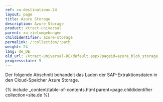```yaml
---
ref: xu-destinations-24
layout: page
title: Azure Storage
description: Azure Storage
product: xtract-universal
parent: xu-zielumgebungen
childidentifier: azure-storage
permalink: /:collection/:path
weight: 24
lang: de_DE
old_url: /Xtract-Universal-DE/default.aspx?pageid=azure_blob_storage
progressstate: 5
---
```


Der folgende Abschnitt behandelt das Laden der SAP-Extraktionsdaten in den Cloud-Speicher Azure Storage.

{% include _content/table-of-contents.html parent=page.childidentifier collection=site.de %}